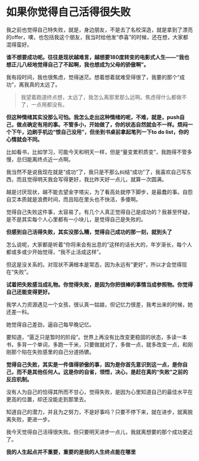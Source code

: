 # 如果你觉得自己活得很失败

我之前也觉得自己特失败，就是，身边朋友，不是去了名校深造，就是拿到了漂亮的offer，噢，也包括我这个朋友，我当时给他发“恭喜”的时候，还在想，大家都混得蛮好。

**谁不想要成功呢。往往是现状越难言，越想要180度转变的电影式人生——“我也想正儿八经地觉得自己了不起啊，我也想成为父母的骄傲啊”。**
 
 我有段时间，我也很焦虑，觉得迷茫。想着想着就难受得很了，我要的那个“成功”，离我真的太远了。

 >我望着跑道终点想，太远了，我怎么离那里那么远啊。焦虑得什么都做不了，一点用都没有。

 **但这种情绪其实没那么可怕。我怎么走出这种情绪的呢，不难，就是，push自己，做点确定有用的事。不管多小，开始做了，你的状态自然就会不一样。烦闷一个下午，边刷手机边“恨自己没用”，但坐到书桌前拿起笔列一下to do list，你的心情就会不同。**

 比如看书，比如学习，可能今天和明天一样，但是“量变累积质变”，我跑得不管多慢，总归能离终点近一点啊。
 
我当然不是说我现在就是“成功”了，我只是不那么纠结“成功”了，我喜欢自己写东西，而且觉得明天我会写得更好，我比昨天好一点儿，就算一次圆满。
 
越是讨厌现状，越不能去望金字塔尖，为了看高处就停下脚步，是最蠢的事。自怨自艾本质就是浪费时间，而且陷在里头也不快活，多傻啊。
 
觉得自己失败这件事，太容易了。有几个人真正觉得自己是成功的？我甚至怀疑，是不是其实每个人心里都有一小块儿，是觉得自己是失败的。

**但感到自己活得失败，其实没那么糟，觉得自己成功的那一刻，就到头了**

怎么说呢，大家都是听着“你将来会有出息的”这样的话长大的，年岁渐长，每个人都或多或少开始觉得，“我不止活成这样”。
 
但这是没关系的。对现状不满根本是常态，因为永远有“更好”，所以才会觉得现在“失败”。
 
**试着把失败感当成礼物。你觉得失败，是因为你把很棒的事情当成参照物。你觉得自己还能变得更好。**

我学人力资源遇见一个女孩，很认真一姑娘，但记忆力很差，我考出来的时候，她还差一科。
 
她觉得自己差劲，逼自己每早晚记忆。
 
要知道，“匮乏只是暂时的阶段”。世界上再没有比改变更稳固的状态，多读一本书，多背一个单词，多跑一千米，只要做就对了，多做一点，就多改变一点，和刚刚那个陷在失败感里的自己分道扬镳。

**觉得自己失败，其实是一件值得骄傲的事，因为是你首先意识到这一点，是你自己，而不是其他任何人。这是你的自省，领悟，决心，是赶在真的“失败”之前的反应机制。**
 
没有人为自己的恰得其所而不甘心，觉得失败，是因为心里知道自己的最佳水平在更高的位置，却还没能走到那里去。
 
知道自己的潜力，并且为之努力，不是好事吗？只要不停下来，就在进步，就离脱离失败，更进一步。
 
我今天觉得自己活得很失败。但只要明天进步一点儿，我就离想要的那个成功更近了。 


 **我的人生起点并不重要，重要的是我的人生终点能在哪里**